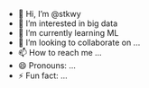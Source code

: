 - 👋 Hi, I’m @stkwy
- 👀 I’m interested in big data
- 🌱 I’m currently learning ML
- 💞️ I’m looking to collaborate on ...
- 📫 How to reach me ...
- 😄 Pronouns: ...
- ⚡ Fun fact: ...

<!---
stkwy/stkwy is a ✨ special ✨ repository because its `README.md` (this file) appears on your GitHub profile.
You can click the Preview link to take a look at your changes.
--->
